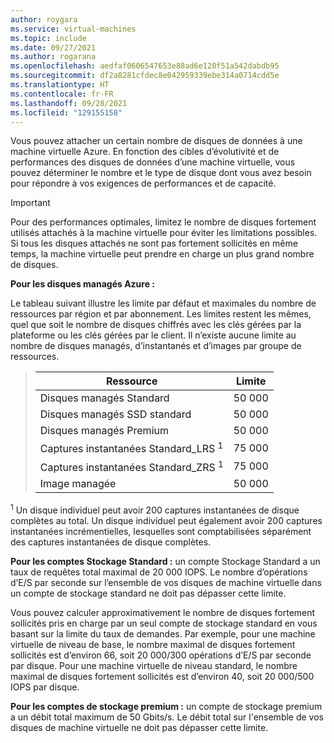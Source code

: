 ```yaml
---
author: roygara
ms.service: virtual-machines
ms.topic: include
ms.date: 09/27/2021
ms.author: rogarana
ms.openlocfilehash: aedfaf0606547653e88ad6e120f51a542dabdb95
ms.sourcegitcommit: df2a8281cfdec8e042959339ebe314a0714cdd5e
ms.translationtype: HT
ms.contentlocale: fr-FR
ms.lasthandoff: 09/28/2021
ms.locfileid: "129155158"
---
```

Vous pouvez attacher un certain nombre de disques de données à une machine virtuelle Azure. En fonction des cibles d’évolutivité et de performances des disques de données d’une machine virtuelle, vous pouvez déterminer le nombre et le type de disque dont vous avez besoin pour répondre à vos exigences de performances et de capacité.

> [!IMPORTANT]
> Pour des performances optimales, limitez le nombre de disques fortement utilisés attachés à la machine virtuelle pour éviter les limitations possibles. Si tous les disques attachés ne sont pas fortement sollicités en même temps, la machine virtuelle peut prendre en charge un plus grand nombre de disques.

**Pour les disques managés Azure :**

Le tableau suivant illustre les limite par défaut et maximales du nombre de ressources par région et par abonnement. Les limites restent les mêmes, quel que soit le nombre de disques chiffrés avec les clés gérées par la plateforme ou les clés gérées par le client. Il n’existe aucune limite au nombre de disques managés, d’instantanés et d’images par groupe de ressources.  

> | Ressource | Limite |
> | --- | --- |
> | Disques managés Standard | 50 000 |
> | Disques managés SSD standard | 50 000 |
> | Disques managés Premium | 50 000 |
> | Captures instantanées Standard_LRS <sup>1</sup> | 75 000 |
> | Captures instantanées Standard_ZRS <sup>1</sup> | 75 000 |
> | Image managée | 50 000 |

<sup>1</sup> Un disque individuel peut avoir 200 captures instantanées de disque complètes au total. Un disque individuel peut également avoir 200 captures instantanées incrémentielles, lesquelles sont comptabilisées séparément des captures instantanées de disque complètes. 

**Pour les comptes Stockage Standard :** un compte Stockage Standard a un taux de requêtes total maximal de 20 000 IOPS. Le nombre d’opérations d’E/S par seconde sur l’ensemble de vos disques de machine virtuelle dans un compte de stockage standard ne doit pas dépasser cette limite.
  
Vous pouvez calculer approximativement le nombre de disques fortement sollicités pris en charge par un seul compte de stockage standard en vous basant sur la limite du taux de demandes. Par exemple, pour une machine virtuelle de niveau de base, le nombre maximal de disques fortement sollicités est d’environ 66, soit 20 000/300 opérations d’E/S par seconde par disque. Pour une machine virtuelle de niveau standard, le nombre maximal de disques fortement sollicités est d’environ 40, soit 20 000/500 IOPS par disque. 

**Pour les comptes de stockage premium :** un compte de stockage premium a un débit total maximum de 50 Gbits/s. Le débit total sur l'ensemble de vos disques de machine virtuelle ne doit pas dépasser cette limite.

